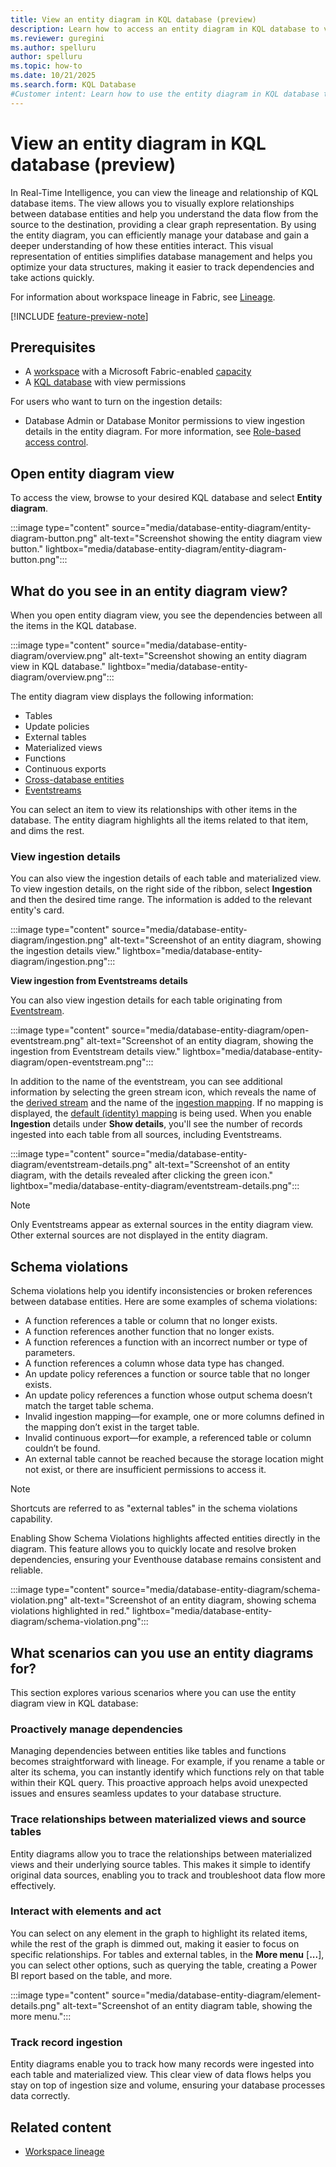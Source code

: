 ```yaml
---
title: View an entity diagram in KQL database (preview)
description: Learn how to access an entity diagram in KQL database to view the relationship between items in Real-Time Intelligence.
ms.reviewer: guregini
ms.author: spelluru
author: spelluru
ms.topic: how-to
ms.date: 10/21/2025
ms.search.form: KQL Database
#Customer intent: Learn how to use the entity diagram in KQL database to manage and optimize database relationships and dependencies.
---
```

# View an entity diagram in KQL database (preview)

In Real-Time Intelligence, you can view the lineage and relationship of KQL database items. The view allows you to visually explore relationships between database entities and help you understand the data flow from the source to the destination, providing a clear graph representation. By using the entity diagram, you can efficiently manage your database and gain a deeper understanding of how these entities interact. This visual representation of entities simplifies database management and helps you optimize your data structures, making it easier to track dependencies and take actions quickly.

For information about workspace lineage in Fabric, see [Lineage](../governance/lineage.md).

[!INCLUDE [feature-preview-note](../includes/feature-preview-note.md)]

## Prerequisites

* A [workspace](../get-started/create-workspaces.md) with a Microsoft Fabric-enabled [capacity](../enterprise/licenses.md#capacity)
* A [KQL database](create-database.md) with view permissions

For users who want to turn on the ingestion details:
* Database Admin or Database Monitor permissions to view ingestion details in the entity diagram. For more information, see [Role-based access control](/kusto/access-control/role-based-access-control?view=microsoft-fabric&preserve-view=true).

## Open entity diagram view

To access the view, browse to your desired KQL database and select **Entity diagram**.

:::image type="content" source="media/database-entity-diagram/entity-diagram-button.png" alt-text="Screenshot showing the entity diagram view button." lightbox="media/database-entity-diagram/entity-diagram-button.png":::

## What do you see in an entity diagram view?

When you open entity diagram view, you see the dependencies between all the items in the KQL database.

:::image type="content" source="media/database-entity-diagram/overview.png" alt-text="Screenshot showing an entity diagram view in KQL database." lightbox="media/database-entity-diagram/overview.png":::

The entity diagram view displays the following information:

* Tables
* Update policies
* External tables
* Materialized views
* Functions
* Continuous exports
* [Cross-database entities](/kusto/query/cross-cluster-or-database-queries?view=microsoft-fabric&preserve-view=true)
* [Eventstreams](event-streams/overview.md)

You can select an item to view its relationships with other items in the database. The entity diagram highlights all the items related to that item, and dims the rest.

### View ingestion details

You can also view the ingestion details of each table and materialized view. To view ingestion details, on the right side of the ribbon, select **Ingestion** and then the desired time range. The information is added to the relevant entity's card.

:::image type="content" source="media/database-entity-diagram/ingestion.png" alt-text="Screenshot of an entity diagram, showing the ingestion details view." lightbox="media/database-entity-diagram/ingestion.png":::

**View ingestion from Eventstreams details**

You can also view ingestion details for each table originating from [Eventstream](event-streams/overview.md).

:::image type="content" source="media/database-entity-diagram/open-eventstream.png" alt-text="Screenshot of an entity diagram, showing the ingestion from Eventstream details view." lightbox="media/database-entity-diagram/open-eventstream.png":::

In addition to the name of the eventstream, you can see additional information by selecting the green stream icon, which reveals the name of the [derived stream](event-streams/add-destination-derived-stream.md) and the name of the [ingestion mapping](/kusto/management/mappings?view=microsoft-fabric&preserve-view=true). If no mapping is displayed, the [default (identity) mapping](/kusto/management/mappings?view=microsoft-fabric#identity-mapping&preserve-view=true) is being used. When you enable **Ingestion** details under **Show details**, you'll see the number of records ingested into each table from all sources, including Eventstreams.

:::image type="content" source="media/database-entity-diagram/eventstream-details.png" alt-text="Screenshot of an entity diagram, with the details revealed after clicking the green icon." lightbox="media/database-entity-diagram/eventstream-details.png":::

>[!NOTE]
> Only Eventstreams appear as external sources in the entity diagram view. Other external sources are not displayed in the entity diagram.

## Schema violations

Schema violations help you identify inconsistencies or broken references between database entities. Here are some examples of schema violations:

* A function references a table or column that no longer exists.
* A function references another function that no longer exists.
* A function references a function with an incorrect number or type of parameters.
* A function references a column whose data type has changed.
* An update policy references a function or source table that no longer exists.
* An update policy references a function whose output schema doesn’t match the target table schema.
* Invalid ingestion mapping—for example, one or more columns defined in the mapping don’t exist in the target table.
* Invalid continuous export—for example, a referenced table or column couldn’t be found.
* An external table cannot be reached because the storage location might not exist, or there are insufficient permissions to access it.

> [!NOTE]
> Shortcuts are referred to as "external tables" in the schema violations capability.

Enabling Show Schema Violations highlights affected entities directly in the diagram. This feature allows you to quickly locate and resolve broken dependencies, ensuring your Eventhouse database remains consistent and reliable.

:::image type="content" source="media/database-entity-diagram/schema-violation.png" alt-text="Screenshot of an entity diagram, showing schema violations highlighted in red." lightbox="media/database-entity-diagram/schema-violation.png":::

## What scenarios can you use an entity diagrams for?

This section explores various scenarios where you can use the entity diagram view in KQL database:

### Proactively manage dependencies

Managing dependencies between entities like tables and functions becomes straightforward with lineage. For example, if you rename a table or alter its schema, you can instantly identify which functions rely on that table within their KQL query. This proactive approach helps avoid unexpected issues and ensures seamless updates to your database structure.

### Trace relationships between materialized views and source tables

Entity diagrams allow you to trace the relationships between materialized views and their underlying source tables. This makes it simple to identify original data sources, enabling you to track and troubleshoot data flow more effectively.

### Interact with elements and act

You can select on any element in the graph to highlight its related items, while the rest of the graph is dimmed out, making it easier to focus on specific relationships. For tables and external tables, in the **More menu** [**...**], you can select other options, such as querying the table, creating a Power BI report based on the table, and more.

:::image type="content" source="media/database-entity-diagram/element-details.png" alt-text="Screenshot of an entity diagram table, showing the more menu.":::

### Track record ingestion

Entity diagrams enable you to track how many records were ingested into each table and materialized view. This clear view of data flows helps you stay on top of ingestion size and volume, ensuring your database processes data correctly.

## Related content

* [Workspace lineage](../governance/lineage.md)
